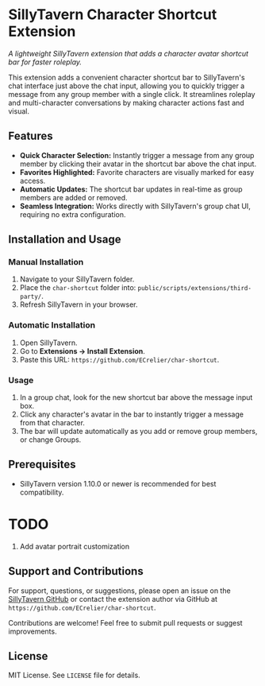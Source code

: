 
# SillyTavern Character Shortcut Extension

*A lightweight SillyTavern extension that adds a character avatar shortcut bar for faster roleplay.*

This extension adds a convenient character shortcut bar to SillyTavern's chat interface just above the chat input, allowing you to quickly trigger a message from any group member with a single click. It streamlines roleplay and multi-character conversations by making character actions fast and visual.

## Features

- **Quick Character Selection:** Instantly trigger a message from any group member by clicking their avatar in the shortcut bar above the chat input.
- **Favorites Highlighted:** Favorite characters are visually marked for easy access.
- **Automatic Updates:** The shortcut bar updates in real-time as group members are added or removed.
- **Seamless Integration:** Works directly with SillyTavern's group chat UI, requiring no extra configuration.

## Installation and Usage

### Manual Installation
1. Navigate to your SillyTavern folder.
2. Place the `char-shortcut` folder into: `public/scripts/extensions/third-party/`.
3. Refresh SillyTavern in your browser.

### Automatic Installation
1. Open SillyTavern.
2. Go to **Extensions → Install Extension**.
3. Paste this URL: `https://github.com/ECrelier/char-shortcut`.

### Usage

1. In a group chat, look for the new shortcut bar above the message input box.
2. Click any character's avatar in the bar to instantly trigger a message from that character.
3. The bar will update automatically as you add or remove group members, or change Groups.

## Prerequisites

- SillyTavern version 1.10.0 or newer is recommended for best compatibility.

# TODO
1. Add avatar portrait customization

## Support and Contributions

For support, questions, or suggestions, please open an issue on the [SillyTavern GitHub](https://github.com/SillyTavern/SillyTavern) or contact the extension author via GitHub at `https://github.com/ECrelier/char-shortcut`.

Contributions are welcome! Feel free to submit pull requests or suggest improvements.

## License

MIT License. See `LICENSE` file for details.
